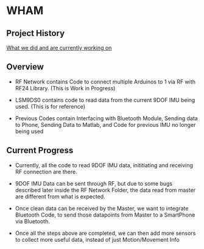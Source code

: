 # WHAM

## Project History
[What we did and are currently working on](https://github.com/qhdo1010/WHAM/tree/master/Previous%20Codes)


## Overview 
* RF Network contains Code to connect multiple Arduinos to 1 via RF with RF24 Library. (This is Work in Progress)

* LSM9DS0 contains code to read data from the current 9DOF IMU being used. (This is for reference)

* Previous Codes contain Interfacing with Bluetooth Module, Sending data to Phone, Sending Data to Matlab, and Code for previous IMU no longer being used 

## Current Progress

* Currently, all the code to read 9DOF IMU data, inititiating and receiving RF connection are there.

* 9DOF IMU Data can be sent through RF, but due to some bugs described later inside the RF Network Folder, the data read from master are different from what is expected.

* Once clean data can be received by the Master, we want to integrate Bluetooth Code, to send those datapoints from Master to a SmartPhone via Bluetooth.

* Once all the steps above are completed, we can then add more sensors to collect more useful data, instead of just Motion/Movement Info
